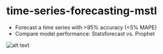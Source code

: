 # time-series-forecasting-mstl

- Forecast a time series with >95% accuracy (&lt;5% MAPE)
- Compare model performance: Statsforecast vs. Prophet

![alt text](https://github.com/tracyreuter/time-series-forecasting-mstl/blob/main/time_series_forecasting_mstl.png?raw=true)
